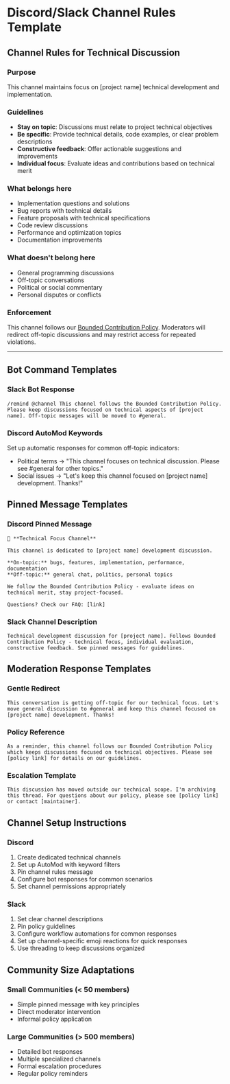 # Discord/Slack Channel Rules Template

## Channel Rules for Technical Discussion

### Purpose

This channel maintains focus on [project name] technical development and implementation.

### Guidelines

- **Stay on topic**: Discussions must relate to project technical objectives
- **Be specific**: Provide technical details, code examples, or clear problem descriptions  
- **Constructive feedback**: Offer actionable suggestions and improvements
- **Individual focus**: Evaluate ideas and contributions based on technical merit

### What belongs here

- Implementation questions and solutions
- Bug reports with technical details
- Feature proposals with technical specifications
- Code review discussions
- Performance and optimization topics
- Documentation improvements

### What doesn't belong here

- General programming discussions
- Off-topic conversations
- Political or social commentary
- Personal disputes or conflicts

### Enforcement

This channel follows our [Bounded Contribution Policy](link-to-policy). Moderators will redirect off-topic discussions and may restrict access for repeated violations.

---

## Bot Command Templates

### Slack Bot Response

```
/remind @channel This channel follows the Bounded Contribution Policy. Please keep discussions focused on technical aspects of [project name]. Off-topic messages will be moved to #general.
```

### Discord AutoMod Keywords

Set up automatic responses for common off-topic indicators:

- Political terms → "This channel focuses on technical discussion. Please see #general for other topics."
- Social issues → "Let's keep this channel focused on [project name] development. Thanks!"

## Pinned Message Templates

### Discord Pinned Message

```
🔧 **Technical Focus Channel**

This channel is dedicated to [project name] development discussion.

**On-topic:** bugs, features, implementation, performance, documentation
**Off-topic:** general chat, politics, personal topics

We follow the Bounded Contribution Policy - evaluate ideas on technical merit, stay project-focused.

Questions? Check our FAQ: [link]
```

### Slack Channel Description

```
Technical development discussion for [project name]. Follows Bounded Contribution Policy - technical focus, individual evaluation, constructive feedback. See pinned messages for guidelines.
```

## Moderation Response Templates

### Gentle Redirect

```
This conversation is getting off-topic for our technical focus. Let's move general discussion to #general and keep this channel focused on [project name] development. Thanks!
```

### Policy Reference

```
As a reminder, this channel follows our Bounded Contribution Policy which keeps discussions focused on technical objectives. Please see [policy link] for details on our guidelines.
```

### Escalation Template

```
This discussion has moved outside our technical scope. I'm archiving this thread. For questions about our policy, please see [policy link] or contact [maintainer].
```

## Channel Setup Instructions

### Discord

1. Create dedicated technical channels
2. Set up AutoMod with keyword filters
3. Pin channel rules message
4. Configure bot responses for common scenarios
5. Set channel permissions appropriately

### Slack

1. Set clear channel descriptions
2. Pin policy guidelines
3. Configure workflow automations for common responses
4. Set up channel-specific emoji reactions for quick responses
5. Use threading to keep discussions organized

## Community Size Adaptations

### Small Communities (< 50 members)

- Simple pinned message with key principles
- Direct moderator intervention
- Informal policy application

### Large Communities (> 500 members)

- Detailed bot responses
- Multiple specialized channels
- Formal escalation procedures
- Regular policy reminders

